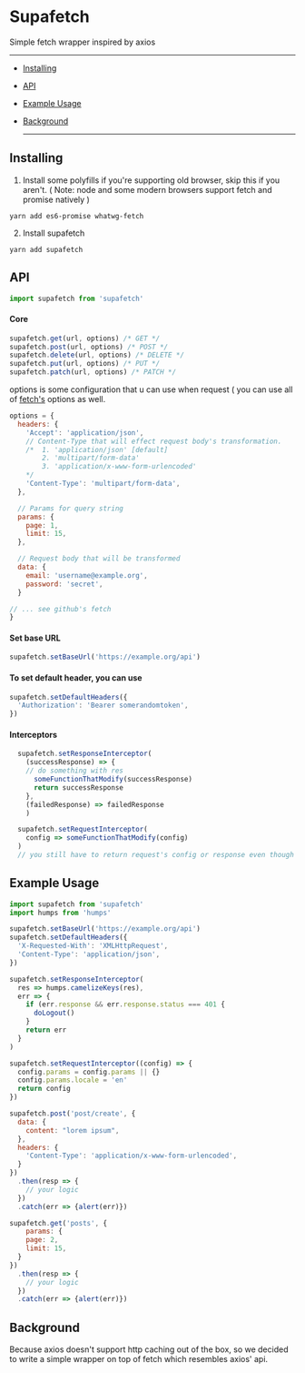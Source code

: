 # Supafetch
Simple fetch wrapper inspired by axios


----------


  - [Installing](#installing)
  - [API](#api)
  - [Example Usage](#example-usage)
- [Background](#background)


  ----------


## Installing

  1. Install some polyfills if you're supporting old browser, skip this if you aren't. ( Note: node and some modern browsers support fetch and promise natively )
  ```
  yarn add es6-promise whatwg-fetch
  ```
  2. Install supafetch
  ```
  yarn add supafetch
  ```

## API
  ```js
  import supafetch from 'supafetch'
  ```

#### Core
  ```js
  supafetch.get(url, options) /* GET */
  supafetch.post(url, options) /* POST */
  supafetch.delete(url, options) /* DELETE */
  supafetch.put(url, options) /* PUT */
  supafetch.patch(url, options) /* PATCH */
  ```
  options is some configuration that u can use when request ( you can use all of [fetch's](https://github.com/github/fetch) options as well.
  ```js
  options = {
    headers: {
      'Accept': 'application/json',
      // Content-Type that will effect request body's transformation.
      /*  1. 'application/json' [default]
          2. 'multipart/form-data'
          3. 'application/x-www-form-urlencoded'
      */
      'Content-Type': 'multipart/form-data',
    },

    // Params for query string
    params: {
      page: 1,
      limit: 15,
    },

    // Request body that will be transformed
    data: {
      email: 'username@example.org',
      password: 'secret',
    }

  // ... see github's fetch
  }
  ```




#### Set base URL
  ```js
  supafetch.setBaseUrl('https://example.org/api')
  ```
#### To set default header, you can use
  ```js
  supafetch.setDefaultHeaders({
    'Authorization': 'Bearer somerandomtoken',
  })
  ```
#### Interceptors
```js
  supafetch.setResponseInterceptor(
    (successResponse) => {
    // do something with res
      someFunctionThatModify(successResponse)
      return successResponse
    },
    (failedResponse) => failedResponse
    )

  supafetch.setRequestInterceptor(
    config => someFunctionThatModify(config)
  )
  // you still have to return request's config or response even though you don't modify it.
  ```



## Example Usage
  ```js
  import supafetch from 'supafetch'
  import humps from 'humps'

  supafetch.setBaseUrl('https://example.org/api')
  supafetch.setDefaultHeaders({
    'X-Requested-With': 'XMLHttpRequest',
    'Content-Type': 'application/json',
  })

  supafetch.setResponseInterceptor(
    res => humps.camelizeKeys(res),
    err => {
      if (err.response && err.response.status === 401 {
        doLogout()
      }
      return err
    }
  )

  supafetch.setRequestInterceptor((config) => {
    config.params = config.params || {}
    config.params.locale = 'en'
    return config
  })

  supafetch.post('post/create', {
    data: {
      content: "lorem ipsum",
    },
    headers: {
      'Content-Type': 'application/x-www-form-urlencoded',
    }
  })
    .then(resp => {
      // your logic
    })
    .catch(err => {alert(err)})

  supafetch.get('posts', {
      params: {
      page: 2,
      limit: 15,
    }
  })
    .then(resp => {
      // your logic
    })
    .catch(err => {alert(err)})

  ```

## Background

  Because axios doesn't support http caching out of the box, so we decided to write a simple wrapper on top of fetch which resembles axios' api.
